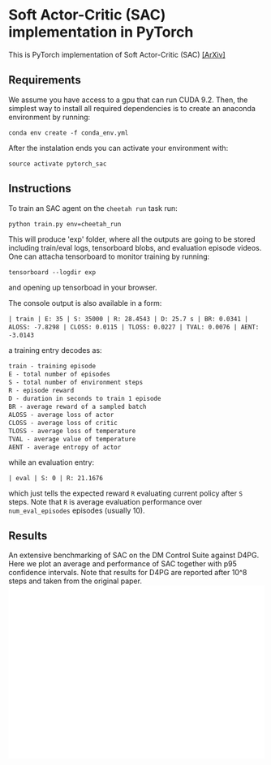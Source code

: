 # Soft Actor-Critic (SAC) implementation in PyTorch

This is PyTorch implementation of Soft Actor-Critic (SAC) [[ArXiv]](https://arxiv.org/abs/1812.05905)

## Requirements
We assume you have access to a gpu that can run CUDA 9.2. Then, the simplest way to install all required dependencies is to create an anaconda environment by running:
```
conda env create -f conda_env.yml
```
After the instalation ends you can activate your environment with:
```
source activate pytorch_sac
```

## Instructions
To train an SAC agent on the `cheetah run` task run:
```
python train.py env=cheetah_run
```
This will produce 'exp' folder, where all the outputs are going to be stored including train/eval logs, tensorboard blobs, and evaluation episode videos. One can attacha tensorboard to monitor training by running:
```
tensorboard --logdir exp
```
and opening up tensorboad in your browser.

The console output is also available in a form:
```
| train | E: 35 | S: 35000 | R: 28.4543 | D: 25.7 s | BR: 0.0341 | ALOSS: -7.8298 | CLOSS: 0.0115 | TLOSS: 0.0227 | TVAL: 0.0076 | AENT: -3.0143
```
a training entry decodes as:
```
train - training episode
E - total number of episodes 
S - total number of environment steps
R - episode reward
D - duration in seconds to train 1 episode
BR - average reward of a sampled batch
ALOSS - average loss of actor
CLOSS - average loss of critic
TLOSS - average loss of temperature
TVAL - average value of temperature
AENT - average entropy of actor
```
while an evaluation entry:
```
| eval | S: 0 | R: 21.1676
```
which just tells the expected reward `R` evaluating current policy after `S` steps. Note that `R` is average evaluation performance over `num_eval_episodes` episodes (usually 10).

## Results
An extensive benchmarking of SAC on the DM Control Suite against D4PG. Here we plot an average and performance of SAC together with p95 confidence intervals. Note that results for D4PG are reported after 10^8 steps and taken from the original paper.
![Results](figures/dm_control.png)
